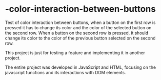 # -color-interaction-between-buttons

Test of color interaction between buttons, when a button on the first row is pressed it has to change its color and the color of the selected button on the second row. When a button on the second row is pressed, it should change its color to the color of the previous button selected on the second row.

This project is just for testing a feature and implementing it in another project.

The entire project was developed in JavaScript and HTML, focusing on the javascript functions and its interactions with DOM elements.